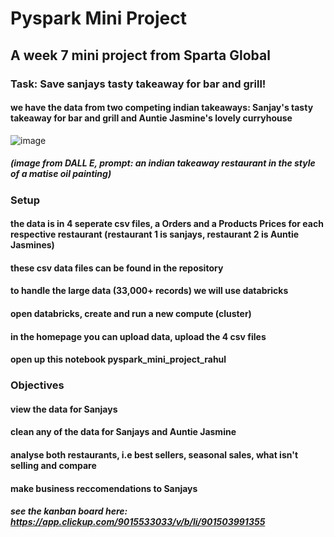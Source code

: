 # Pyspark Mini Project
## A week 7 mini project from Sparta Global


### Task: Save sanjays tasty takeaway for bar and grill!
#### we have the data from two competing indian takeaways: Sanjay's tasty takeaway for bar and grill and Auntie Jasmine's lovely curryhouse

![image](https://github.com/rahulbatra97/pyspark_mini_project/assets/65783110/e2a38b3e-fefb-4eb1-909b-d10f492ddddb)
##### (image from DALL E, prompt: an indian takeaway restaurant in the style of a matise oil painting) 

### Setup
#### the data is in 4 seperate csv files, a Orders and a Products Prices for each respective restaurant (restaurant 1 is sanjays, restaurant 2 is Auntie Jasmines)
#### these csv data files can be found in the repository 
#### to handle the large data (33,000+ records) we will use databricks
#### open databricks, create and run a new compute (cluster)
#### in the homepage you can upload data, upload the 4 csv files
#### open up this notebook pyspark_mini_project_rahul 

### Objectives 
#### view the data for Sanjays
#### clean any of the data for Sanjays and Auntie Jasmine
#### analyse both restaurants, i.e best sellers, seasonal sales, what isn't selling and compare
#### make business reccomendations to Sanjays

##### see the kanban board here: https://app.clickup.com/9015533033/v/b/li/901503991355
